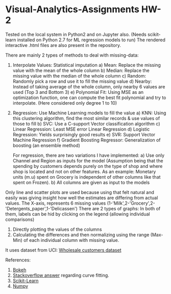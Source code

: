 # Visual-Analytics-Assignments HW-2

Tested on the local system in Python2 and on Jupyter also. (Needs scikit-learn installed on Python 2.7 for ML regression models to run)
The rendered interactive .html files are also present in the repository.

There are mainly 2 types of methods to deal with missing-data:
1) Interpolate Values: Statistical imputation
  a) Mean: Replace the missing value with the mean of the whole column
  b) Median: Replace the missing value with the median of the whole column
  c) Random: Randomly pick a row and use it to fill the missing value
  d) Nearby: Instead of taking average of the whole column, only nearby 6 values are used (Top 3 and Bottom 3)
  e) Polynomial Fit: Using MSE as an optimization function, one can compute the best fit polynomial and try to interpolate. (Here considered only degree 1 to 10)

2) Regression: Use Machine Learning models to fill the value
  a) KNN: Using this clustering algorithm, find the most similar records & use values of those to fill
  b) SVC: Use a C-support Vector classification algorithm
  c) Linear Regression: Least MSE error Linear Regression
  d) Logistic Regression: Yields surprisingly good results
  e) SVR: Support Vector Machine Regression
  f) Gradient Boosting Regressor: Generalization of boosting (an ensemble method)
   
   For regression, there are two variations I have implemented:
  a) Use only Channel and Region as inputs for the model (Assumption being that the spending by customers depends purely on the type of shop and where shop is located and not on other features. As an example: Monetary units (m.u) spent on Grocery is independent of other columns like that spent on Frozen).
  b) All columns are given as input to the models

Only line and scatter plots are used because using that felt natural and easily was giving insight how well the estimates are differing from actual values. The X-axis, represents 6 missing values (1-'Milk',2-'Grocery',2-'Detergents_paper',1-'Delicassen')
There are 2 types of graphs: In both of them, labels can be hid by clicking on the legend (allowing individual comparisons)
  1) Directly plotting the values of the columns
  2) Calculating the differences and then normalizing using the range (Max-Min) of each individual column with missing value.

It uses dataset from UCI: <a href="http://archive.ics.uci.edu/ml/datasets/Wholesale+customers">Wholesale customers dataset</a>

References:
1) <a href="https://bokeh.pydata.org/en/latest/docs/user_guide.html">Bokeh</a> 
2) <a href="https://stackoverflow.com/questions/19165259/python-numpy-scipy-curve-fitting">Stackoverflow answer</a> regarding curve fitting.
3) <a href="http://scikit-learn.org/stable/">Scikit-Learn</a>
4) <a href="https://docs.scipy.org/doc/numpy-dev/user/quickstart.html">Numpy</a>

